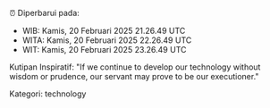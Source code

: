 ⏰ Diperbarui pada:
- WIB: Kamis, 20 Februari 2025 21.26.49 UTC
- WITA: Kamis, 20 Februari 2025 22.26.49 UTC
- WIT: Kamis, 20 Februari 2025 23.26.49 UTC

Kutipan Inspiratif:
"If we continue to develop our technology without wisdom or prudence, our servant may prove to be our executioner."


Kategori: technology

